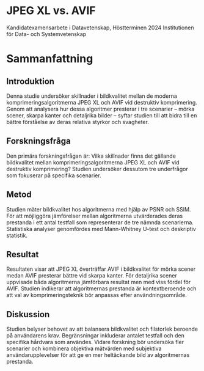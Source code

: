 # JPEG XL vs. AVIF
Kandidatexamensarbete i Datavetenskap, Höstterminen 2024
Institutionen för Data- och Systemvetenskap

# Sammanfattning
## Introduktion
Denna studie undersöker skillnader i bildkvalitet mellan de moderna komprimeringsalgoritmerna JPEG XL och AVIF vid destruktiv komprimering. Genom att analysera hur dessa algoritmer presterar i tre scenarier – mörka scener, skarpa kanter och detaljrika bilder – syftar studien till att bidra till en bättre förståelse av deras relativa styrkor och svagheter.

## Forskningsfråga
Den primära forskningsfrågan är: Vilka skillnader finns det gällande bildkvalitet mellan komprimeringsalgoritmerna JPEG XL och AVIF vid destruktiv komprimering? Studien undersöker dessutom tre underfrågor som fokuserar på specifika scenarier.

## Metod
Studien mäter bildkvalitet hos algoritmerna med hjälp av PSNR och SSIM. För att möjliggöra jämförelser mellan algoritmerna utvärderades deras prestanda i ett antal testfall som representerar de tre nämnda scenarierna. Statistiska analyser genomfördes med Mann-Whitney U-test och deskriptiv statistik.

## Resultat
Resultaten visar att JPEG XL överträffar AVIF i bildkvalitet för mörka scener medan AVIF presterar bättre vid skarpa kanter. För detaljrika scener uppvisade båda algoritmerna jämförbara resultat men med viss fördel för AVIF. Studien indikerar att algoritmernas prestanda är kontextberoende och att val av komprimeringsteknik bör anpassas efter användningsområde.

## Diskussion
Studien belyser behovet av att balansera bildkvalitet och filstorlek beroende på användarens krav. Begränsningar inkluderar antalet testfall och den specifika hårdvara som användes. Vidare forskning bör undersöka fler scenarier och kombinera objektiva mätvärden med subjektiva användarupplevelser för att ge en mer heltäckande bild av algoritmernas prestanda.
